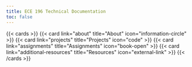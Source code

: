 ```yaml
---
title: ECE 196 Technical Documentation
toc: false
---
```


{{< cards >}}
  {{< card link="about" title="About" icon="information-circle" >}}
  {{< card link="projects" title="Projects" icon="code" >}}
  {{< card link="assignments" title="Assignments" icon="book-open" >}}
  {{< card link="additional-resources" title="Resources" icon="external-link" >}}
{{< /cards >}}
